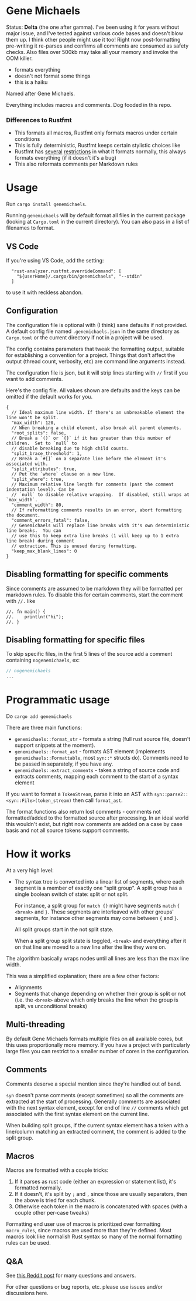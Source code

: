 # Gene Michaels

Status: **Delta** (the one after gamma). I've been using it for years without major issue, and I've tested against various code bases and doesn't blow them up. I think other people might use it too! Right now post-formatting pre-writing it re-parses and confirms all comments are consumed as safety checks. Also files over 500kb may take all your memory and invoke the OOM killer.

- formats everything
- doesn't not format some things
- this is a haiku

Named after Gene Michaels.

Everything includes macros and comments. Dog fooded in this repo.

### Differences to Rustfmt

- This formats all macros, Rustfmt only formats macros under certain conditions
- This is fully deterministic, Rustfmt keeps certain stylistic choices like
- Rustfmt has [several](https://github.com/rust-lang/rustfmt/issues/3863) [restrictions](https://github.com/rust-lang/rustfmt/issues/2896) in what it formats normally, this always formats everything (if it doesn't it's a bug)
- This also reformats comments per Markdown rules

# Usage

Run `cargo install genemichaels`.

Running `genemichaels` will by default format all files in the current package (looking at `Cargo.toml` in the current directory). You can also pass in a list of filenames to format.

## VS Code

If you're using VS Code, add the setting:

```
  "rust-analyzer.rustfmt.overrideCommand": [
    "${userHome}/.cargo/bin/genemichaels", "--stdin"
  ]
```

to use it with reckless abandon.

## Configuration

The configuration file is optional with (I think) sane defaults if not provided. A default config file named `.genemichaels.json` in the same directory as `Cargo.toml` or the current directory if not in a project will be used.

The config contains parameters that tweak the formatting output, suitable for establishing a convention for a project. Things that don't affect the output (thread count, verbosity, etc) are command line arguments instead.

The configuration file is json, but it will strip lines starting with `//` first if you want to add comments.

Here's the config file. All values shown are defaults and the keys can be omitted if the default works for you.

```jsonc
{
  // Ideal maximum line width. If there's an unbreakable element the line won't be split.
  "max_width": 120,
  // When breaking a child element, also break all parent elements.
  "root_splits": false,
  // Break a `()` or `{}` if it has greater than this number of children.  Set to `null` to
  // disable breaking due to high child counts.
  "split_brace_threshold": 1,
  // Break a `#[]` on a separate line before the element it's associated with.
  "split_attributes": true,
  // Put the `where` clause on a new line.
  "split_where": true,
  // Maximum relative line length for comments (past the comment indentation level). Can be
  // `null` to disable relative wrapping.  If disabled, still wraps at `max_width`.
  "comment_width": 80,
  // If reformatting comments results in an error, abort formatting the document.
  "comment_errors_fatal": false,
  // Genemichaels will replace line breaks with it's own deterministic line breaks.  You can
  // use this to keep extra line breaks (1 will keep up to 1 extra line break) during comment
  // extraction. This is unused during formatting.
  "keep_max_blank_lines": 0
}
```

## Disabling formatting for specific comments

Since comments are assumed to be markdown they will be formatted per markdown rules. To disable this for certain comments, start the comment with `//.` like

```
//. fn main() {
//.    println!("hi");
//. }
```

## Disabling formatting for specific files

To skip specific files, in the first 5 lines of the source add a comment containing `nogenemichaels`, ex:

```rust
// nogenemichaels
...
```

# Programmatic usage

Do `cargo add genemichaels`

There are three main functions:

- `genemichaels::format_str` - formats a string (full rust source file, doesn't support snippets at the moment).
- `genemichaels::format_ast` - formats AST element (implements `genemichaels::Formattable`, most `syn::*` structs do). Comments need to be passed in separately, if you have any.
- `genemichaels::extract_comments` - takes a string of source code and extracts comments, mapping each comment to the start of a syntax element

If you want to format a `TokenStream`, parse it into an AST with `syn::parse2::<syn::File>(token_stream)` then call `format_ast`.

The format functions also return lost comments - comments not formatted/added to the formatted source after processing. In an ideal world this wouldn't exist, but right now comments are added on a case by case basis and not all source tokens support comments.

# How it works

At a very high level:

- The syntax tree is converted into a linear list of segments, where each segment is a member of exactly one "split group". A split group has a single boolean switch of state: split or not split.

  For instance, a split group for `match {}` might have segments `match` `{` `<break>` and `}`. These segments are interleaved with other groups' segments, for instance other segments may come between `{` and `}`.

  All split groups start in the not split state.

  When a split group split state is toggled, `<break>` and everything after it on that line are moved to a new line after the line they were on.

The algorithm basically wraps nodes until all lines are less than the max line width.

This was a simplified explanation; there are a few other factors:

- Alignments
- Segments that change depending on whether their group is split or not (i.e. the `<break>` above which only breaks the line when the group is split, vs unconditional breaks)

## Multi-threading

By default Gene Michaels formats multiple files on all available cores, but this uses proportionally more memory. If you have a project with particularly large files you can restrict to a smaller number of cores in the configuration.

## Comments

Comments deserve a special mention since they're handled out of band.

`syn` doesn't parse comments (except sometimes) so all the comments are extracted at the start of processing. Generally comments are associated with the next syntax element, except for end of line `//` comments which get associated with the first syntax element on the current line.

When building split groups, if the current syntax element has a token with a line/column matching an extracted comment, the comment is added to the split group.

## Macros

Macros are formatted with a couple tricks:

1. If it parses as rust code (either an expression or statement list), it's formatted normally.
2. If it doesn't, it's split by `;` and `,` since those are usually separators, then the above is tried for each chunk.
3. Otherwise each token in the macro is concatenated with spaces (with a couple other per-case tweaks)

Formatting end user use of macros is prioritized over formatting `macro_rules`, since macros are used more than they're defined. Most macros look like normalish Rust syntax so many of the normal formatting rules can be used.

## Q&A

See [this Reddit post](https://www.reddit.com/r/rust/comments/zo54gj/gene_michaels_alternative_rust_code_formatter/) for many questions and answers.

For other questions or bug reports, etc. please use issues and/or discussions here.
